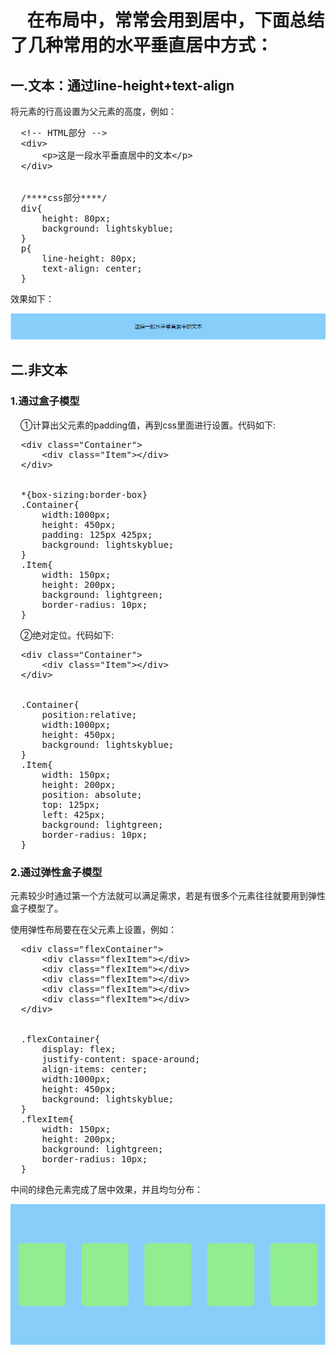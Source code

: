 <h1>&nbsp;&nbsp;&nbsp;&nbsp;在布局中，常常会用到居中，下面总结了几种常用的水平垂直居中方式：</h1>
<h2>一.文本：通过line-height+text-align</h2>
<p>将元素的行高设置为父元素的高度，例如：</p>
<pre>
  <span><</span>!-- HTML部分 --<span>></span>
  <span><</span>div<span>></span>
  <span>    <</span>p<span>>这是一段水平垂直居中的文本</span><span><</span>/p>
  <span><</span>/div>
  <br>
  /****css部分****/
  div{
  <span>    </span>height: 80px;
  <span>    </span>background: lightskyblue;
  }
  p{
  <span>    </span>line-height: 80px;
  <span>    </span>text-align: center;
  }
</pre>
<p>效果如下：</p>
<img src="https://github.com/HansonPoon/legendary/blob/master/Imgs/img02.png">
<h2>二.非文本</h2>
<h3>1.通过盒子模型</h3>
<p>&nbsp;&nbsp;&nbsp;&nbsp;①计算出父元素的padding值，再到css里面进行设置。代码如下:</p>
<pre>
  <span><</span>div class="Container"<span>></span>
  <span>    <</span>div class="Item"<span>></span><span><</span>/div>
  <span><</span>/div>
  <br>
  *{box-sizing:border-box}
  .Container{
  <span>    </span>width:1000px;
  <span>    </span>height: 450px;
  <span>    </span>padding: 125px 425px;
  <span>    </span>background: lightskyblue;
  }
  .Item{
  <span>    </span>width: 150px;
  <span>    </span>height: 200px;
  <span>    </span>background: lightgreen;
  <span>    </span>border-radius: 10px;
  }
</pre>
<p>&nbsp;&nbsp;&nbsp;&nbsp;②绝对定位。代码如下:</p>
<pre>
  <span><</span>div class="Container"<span>></span>
  <span>    <</span>div class="Item"<span>></span><span><</span>/div>
  <span><</span>/div>
  <br>
  .Container{
  <span>    </span>position:relative;
  <span>    </span>width:1000px;
  <span>    </span>height: 450px;
  <span>    </span>background: lightskyblue;
  }
  .Item{
  <span>    </span>width: 150px;
  <span>    </span>height: 200px;
  <span>    </span>position: absolute;
  <span>    </span>top: 125px;
  <span>    </span>left: 425px;
  <span>    </span>background: lightgreen;
  <span>    </span>border-radius: 10px;
  }
</pre>
<h3>2.通过弹性盒子模型</h3>
<p>元素较少时通过第一个方法就可以满足需求，若是有很多个元素往往就要用到弹性盒子模型了。</p>
<p>使用弹性布局要在在父元素上设置，例如：</p>
<pre>
  <span><</span>div class="flexContainer"<span>></span>
  <span>    <</span>div class="flexItem"<span>></span><span><</span>/div>
  <span>    <</span>div class="flexItem"<span>></span><span><</span>/div>
  <span>    <</span>div class="flexItem"<span>></span><span><</span>/div>
  <span>    <</span>div class="flexItem"<span>></span><span><</span>/div>
  <span>    <</span>div class="flexItem"<span>></span><span><</span>/div>
  <span><</span>/div>
  <br>
  .flexContainer{
  <span>    </span>display: flex;
  <span>    </span>justify-content: space-around;
  <span>    </span>align-items: center;
  <span>    </span>width:1000px;
  <span>    </span>height: 450px;
  <span>    </span>background: lightskyblue;
  }
  .flexItem{
  <span>    </span>width: 150px;
  <span>    </span>height: 200px;
  <span>    </span>background: lightgreen;
  <span>    </span>border-radius: 10px;
  }
</pre>
<p>中间的绿色元素完成了居中效果，并且均匀分布：</p>
<img src="https://github.com/HansonPoon/legendary/blob/master/Imgs/img01.jpg">
